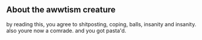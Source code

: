 ## About the awwtism creature

<div class="about-blank">

by reading this, you agree to shitposting, coping, balls, insanity and insanity.
also youre now a comrade. and you got pasta'd.

</div>
